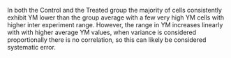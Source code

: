 In both the Control and the Treated group the majority of cells consistently exhibit YM lower than the group average with a few very high YM cells with higher inter experiment range. However, the range in YM increases linearly with with higher average YM values, when variance is considered proportionally there is no correlation, so this can likely be considered systematic error.
